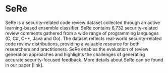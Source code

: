 # SeRe
SeRe is a security-related code review dataset collected through an active learning-based ensemble classifier. SeRe contains 6,732 security-related review comments gathered from a wide range of programming languages (C, C#, C++, Java and Go). The dataset reflects real-world security-related code review distributions, providing a valuable resource for both researchers and practitioners. SeRe enables the evaluation of review generation approaches and highlights the challenges of generating accurate security-focused feedback. More details about SeRe can be found in our paper [link].